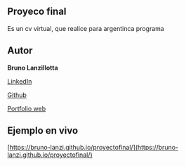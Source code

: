 ## Proyeco final 
   Es un cv virtual, que realice para argentinca programa

## Autor
**Bruno Lanzillotta**

[LinkedIn](https://www.linkedin.com/in/bruno-lanzillotta-37bbaa1b0/)

[Github](https://github.com/bruno-lanzi)

[Portfolio web](https://bruno-lanzi.github.io/mi-portfolio/MIPORFOLIO/inicio.html)

## Ejemplo en vivo
[https://bruno-lanzi.github.io/proyectofinal/](https://bruno-lanzi.github.io/proyectofinal/)
